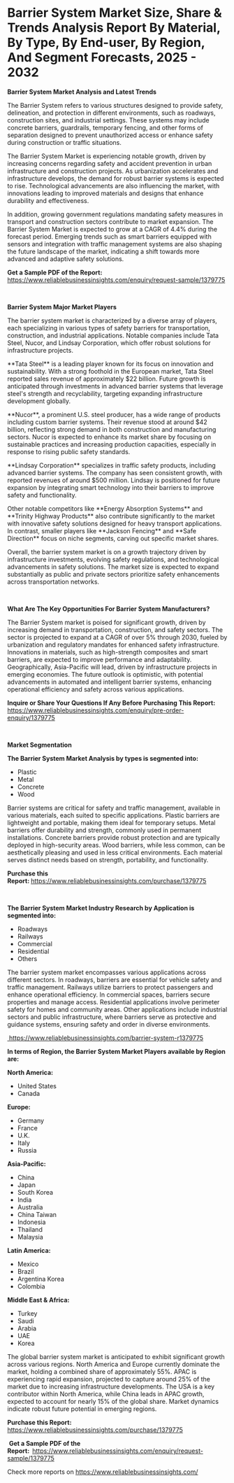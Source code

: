 <p><h1>Barrier System Market Size, Share & Trends Analysis Report By Material, By Type, By End-user, By Region, And Segment Forecasts, 2025 - 2032</h1></p><p><strong>Barrier System Market Analysis and Latest Trends</strong></p>
<p><p>The Barrier System refers to various structures designed to provide safety, delineation, and protection in different environments, such as roadways, construction sites, and industrial settings. These systems may include concrete barriers, guardrails, temporary fencing, and other forms of separation designed to prevent unauthorized access or enhance safety during construction or traffic situations.</p><p>The Barrier System Market is experiencing notable growth, driven by increasing concerns regarding safety and accident prevention in urban infrastructure and construction projects. As urbanization accelerates and infrastructure develops, the demand for robust barrier systems is expected to rise. Technological advancements are also influencing the market, with innovations leading to improved materials and designs that enhance durability and effectiveness.</p><p>In addition, growing government regulations mandating safety measures in transport and construction sectors contribute to market expansion. The Barrier System Market is expected to grow at a CAGR of 4.4% during the forecast period. Emerging trends such as smart barriers equipped with sensors and integration with traffic management systems are also shaping the future landscape of the market, indicating a shift towards more advanced and adaptive safety solutions.</p></p>
<p><strong>Get a Sample PDF of the Report:&nbsp;</strong> <a href="https://www.reliablebusinessinsights.com/enquiry/request-sample/1379775?utm_campaign=3148&utm_medium=2&utm_source=Github&utm_content=ia&utm_term=30032025&utm_id=barrier-system">https://www.reliablebusinessinsights.com/enquiry/request-sample/1379775</a></p>
<p>&nbsp;</p>
<p><strong>Barrier System Major Market Players</strong></p>
<p><p>The barrier system market is characterized by a diverse array of players, each specializing in various types of safety barriers for transportation, construction, and industrial applications. Notable companies include Tata Steel, Nucor, and Lindsay Corporation, which offer robust solutions for infrastructure projects.</p><p>**Tata Steel** is a leading player known for its focus on innovation and sustainability. With a strong foothold in the European market, Tata Steel reported sales revenue of approximately $22 billion. Future growth is anticipated through investments in advanced barrier systems that leverage steel's strength and recyclability, targeting expanding infrastructure development globally.</p><p>**Nucor**, a prominent U.S. steel producer, has a wide range of products including custom barrier systems. Their revenue stood at around $42 billion, reflecting strong demand in both construction and manufacturing sectors. Nucor is expected to enhance its market share by focusing on sustainable practices and increasing production capacities, especially in response to rising public safety standards.</p><p>**Lindsay Corporation** specializes in traffic safety products, including advanced barrier systems. The company has seen consistent growth, with reported revenues of around $500 million. Lindsay is positioned for future expansion by integrating smart technology into their barriers to improve safety and functionality.</p><p>Other notable competitors like **Energy Absorption Systems** and **Trinity Highway Products** also contribute significantly to the market with innovative safety solutions designed for heavy transport applications. In contrast, smaller players like **Jackson Fencing** and **Safe Direction** focus on niche segments, carving out specific market shares.</p><p>Overall, the barrier system market is on a growth trajectory driven by infrastructure investments, evolving safety regulations, and technological advancements in safety solutions. The market size is expected to expand substantially as public and private sectors prioritize safety enhancements across transportation networks.</p></p>
<p>&nbsp;</p>
<p><strong>What Are The Key Opportunities For Barrier System Manufacturers?</strong></p>
<p><p>The Barrier System market is poised for significant growth, driven by increasing demand in transportation, construction, and safety sectors. The sector is projected to expand at a CAGR of over 5% through 2030, fueled by urbanization and regulatory mandates for enhanced safety infrastructure. Innovations in materials, such as high-strength composites and smart barriers, are expected to improve performance and adaptability. Geographically, Asia-Pacific will lead, driven by infrastructure projects in emerging economies. The future outlook is optimistic, with potential advancements in automated and intelligent barrier systems, enhancing operational efficiency and safety across various applications.</p></p>
<p><strong>Inquire or Share Your Questions If Any Before Purchasing This Report:</strong> <a href="https://www.reliablebusinessinsights.com/enquiry/pre-order-enquiry/1379775?utm_campaign=3148&utm_medium=2&utm_source=Github&utm_content=ia&utm_term=30032025&utm_id=barrier-system">https://www.reliablebusinessinsights.com/enquiry/pre-order-enquiry/1379775</a></p>
<p>&nbsp;</p>
<p><strong>Market Segmentation</strong></p>
<p><strong>The Barrier System Market Analysis by types is segmented into:</strong></p>
<p><ul><li>Plastic</li><li>Metal</li><li>Concrete</li><li>Wood</li></ul></p>
<p><p>Barrier systems are critical for safety and traffic management, available in various materials, each suited to specific applications. Plastic barriers are lightweight and portable, making them ideal for temporary setups. Metal barriers offer durability and strength, commonly used in permanent installations. Concrete barriers provide robust protection and are typically deployed in high-security areas. Wood barriers, while less common, can be aesthetically pleasing and used in less critical environments. Each material serves distinct needs based on strength, portability, and functionality.</p></p>
<p><strong>Purchase this Report:&nbsp;</strong><a href="https://www.reliablebusinessinsights.com/purchase/1379775?utm_campaign=3148&utm_medium=2&utm_source=Github&utm_content=ia&utm_term=30032025&utm_id=barrier-system">https://www.reliablebusinessinsights.com/purchase/1379775</a></p>
<p>&nbsp;</p>
<p><strong>The Barrier System Market Industry Research by Application is segmented into:</strong></p>
<p><ul><li>Roadways</li><li>Railways</li><li>Commercial</li><li>Residential</li><li>Others</li></ul></p>
<p><p>The barrier system market encompasses various applications across different sectors. In roadways, barriers are essential for vehicle safety and traffic management. Railways utilize barriers to protect passengers and enhance operational efficiency. In commercial spaces, barriers secure properties and manage access. Residential applications involve perimeter safety for homes and community areas. Other applications include industrial sectors and public infrastructure, where barriers serve as protective and guidance systems, ensuring safety and order in diverse environments.</p></p>
<p><a href="https://www.reliablebusinessinsights.com/barrier-system-r1379775?utm_campaign=3148&utm_medium=2&utm_source=Github&utm_content=ia&utm_term=30032025&utm_id=barrier-system">&nbsp;https://www.reliablebusinessinsights.com/barrier-system-r1379775</a></p>
<p><strong>In terms of Region, the Barrier System Market Players available by Region are:</strong></p>
<p>
    <p> <strong> North America: </strong>
        <ul>
            <li>United States</li>
            <li>Canada</li>
        </ul>
        </p> 
    <p> <strong> Europe: </strong>
        <ul>
            <li>Germany</li>
            <li>France</li>
            <li>U.K.</li>
            <li>Italy</li>
            <li>Russia</li>
        </ul>
        </p> 
    <p> <strong> Asia-Pacific: </strong>
        <ul>
            <li>China</li>
            <li>Japan</li>
            <li>South Korea</li>
            <li>India</li>
            <li>Australia</li>
            <li>China Taiwan</li>
            <li>Indonesia</li>
            <li>Thailand</li>
            <li>Malaysia</li>
        </ul>
        </p> 
    <p> <strong> Latin America: </strong>
        <ul>
            <li>Mexico</li>
            <li>Brazil</li>
            <li>Argentina Korea</li>
            <li>Colombia</li>
        </ul>
        </p> 
    <p> <strong> Middle East & Africa: </strong>
        <ul>
            <li>Turkey</li>
            <li>Saudi</li>
            <li>Arabia</li>
            <li>UAE</li>
            <li>Korea</li>
        </ul>
    </p>
    </p>
<p><p>The global barrier system market is anticipated to exhibit significant growth across various regions. North America and Europe currently dominate the market, holding a combined share of approximately 55%. APAC is experiencing rapid expansion, projected to capture around 25% of the market due to increasing infrastructure developments. The USA is a key contributor within North America, while China leads in APAC growth, expected to account for nearly 15% of the global share. Market dynamics indicate robust future potential in emerging regions.</p></p>
<p><strong>Purchase this Report: </strong><a href="https://www.reliablebusinessinsights.com/purchase/1379775?utm_campaign=3148&utm_medium=2&utm_source=Github&utm_content=ia&utm_term=30032025&utm_id=barrier-system">https://www.reliablebusinessinsights.com/purchase/1379775</a></p>
<p>&nbsp;<strong>Get a Sample PDF of the Report:&nbsp;&nbsp;</strong><a href="https://www.reliablebusinessinsights.com/enquiry/request-sample/1379775?utm_campaign=3148&utm_medium=2&utm_source=Github&utm_content=ia&utm_term=30032025&utm_id=barrier-system">https://www.reliablebusinessinsights.com/enquiry/request-sample/1379775</a></p>
<p><strong></strong></p>
<p>Check more reports on <a href="https://www.reliablebusinessinsights.com/?utm_campaign=3148&utm_medium=2&utm_source=Github&utm_content=ia&utm_term=30032025&utm_id=barrier-system">https://www.reliablebusinessinsights.com/</a></p>